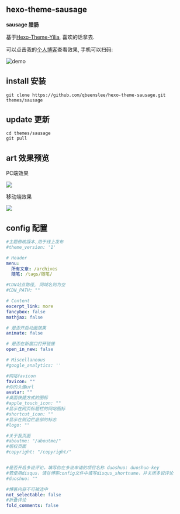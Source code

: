 hexo-theme-sausage
---
**sausage 腊肠**

基于[Hexo-Theme-Yilia](https://github.com/litten/hexo-theme-yilia), 喜欢的话拿去.

可以点击我的[个人博客](http://qbeenslee.com)查看效果, 手机可以扫码:

![demo](http://i12.tietuku.com/4ad132fd08ea059a.png)

## install 安装

```
git clone https://github.com/qbeenslee/hexo-theme-sausage.git themes/sausage
```

## update 更新

```
cd themes/sausage
git pull
```
## art 效果预览

PC端效果

![](http://i12.tietuku.com/892628eb4f8eaafd.png)

移动端效果

![](http://i12.tietuku.com/b6fe422b962997eb.png)


## config 配置

``` yaml
#主题修改版本,用于线上发布
#theme_version: '1'

# Header
menu:
  所有文章: /archives
  随笔: /tags/随笔/

#CDN站点路径, 同域名则为空
#CDN_PATH: ""

# Content
excerpt_link: more
fancybox: false
mathjax: false

# 是否开启动画效果
animate: false

# 是否在新窗口打开链接
open_in_new: false

# Miscellaneous
#google_analytics: ''

#网站favicon
favicon: ""
#你的头像url
avatar: ""
#桌面快捷方式的图标
#apple_touch_icon: ""
#显示在网页标题栏的网站图标
#shortcut_icon: ""
#显示在侧边栏底部的标志
#logo: ""

#关于我页面
#aboutme: "/aboutme/"
#版权页面
#copyright: "/copyright/"


#是否开启多说评论，填写你在多说申请的项目名称 duoshuo: duoshuo-key
#若使用disqus，请在博客config文件中填写disqus_shortname，并关闭多说评论
#duoshuo: ""

#博客内容不可被选中
not_selectable: false
#折叠评论
fold_comments: false

```


